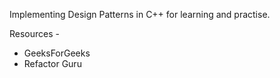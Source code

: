 Implementing Design Patterns in C++ for learning and practise.

Resources - 
* GeeksForGeeks
* Refactor Guru
